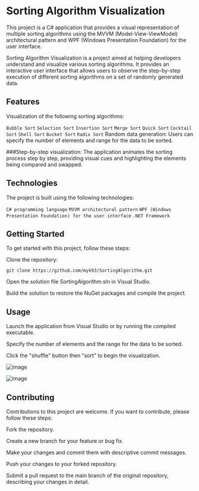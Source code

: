 # Sorting Algorithm Visualization
This project is a C# application that provides a visual representation of multiple sorting algorithms using the MVVM (Model-View-ViewModel) architectural pattern and WPF (Windows Presentation Foundation) for the user interface.

Sorting Algorithm Visualization is a project aimed at helping developers understand and visualize various sorting algorithms. It provides an interactive user interface that allows users to observe the step-by-step execution of different sorting algorithms on a set of randomly generated data.

## Features
Visualization of the following sorting algorithms:

`Bubble Sort`
`Selection Sort`
`Insertion Sort`
`Merge Sort`
`Quick Sort`
`Cocktail Sort`
`Shell Sort`
`Bucket Sort`
`Radix Sort`
Random data generation: Users can specify the number of elements and range for the data to be sorted.

###Step-by-step visualization:
The application animates the sorting process step by step, providing visual cues and highlighting the elements being compared and swapped.

## Technologies
The project is built using the following technologies:

`C# programming language`
`MVVM architectural pattern`
`WPF (Windows Presentation Foundation) for the user interface`
`.NET Framework`

## Getting Started
To get started with this project, follow these steps:

Clone the repository:
```
git clone https://github.com/myk93/SortingAlgorithm.git
```
Open the solution file SortingAlgorithm.sln in Visual Studio.

Build the solution to restore the NuGet packages and compile the project.

## Usage
Launch the application from Visual Studio or by running the compiled executable.

Specify the number of elements and the range for the data to be sorted.


Click the "shuffle" button then "sort" to begin the visualization.

![image](https://github.com/myk93/SortingAlgorithm/assets/54366213/71c04496-db39-4696-991d-5f16547eb3ee)

![image](https://github.com/myk93/SortingAlgorithm/assets/54366213/32ce3972-2a28-4c33-b4ef-d6a3c7b22480)


## Contributing
Contributions to this project are welcome. If you want to contribute, please follow these steps:

Fork the repository.

Create a new branch for your feature or bug fix.

Make your changes and commit them with descriptive commit messages.

Push your changes to your forked repository.

Submit a pull request to the main branch of the original repository, describing your changes in detail.
